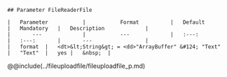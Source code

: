 ```div-parameter
## Parameter FileReaderFile

|	Parameter			|			Format			|	Default					|	Mandatory	|	Description				| 
|		---				|			---				|	:---:					|	:---:		|		---					|
|	format	|	<dt>&lt;String&gt; = <dd>"ArrayBuffer" &#124; "Text"	|	"Text"	|	yes	|	&nbsp;	|

```

@@include(../fileuploadfile/fileuploadfile_p.md)
